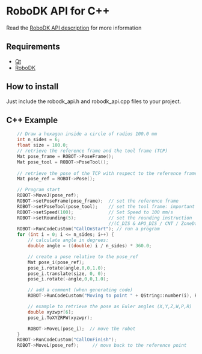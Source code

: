 RoboDK API for C++
======================

Read the [RoboDK API description](../README.md) for more information

Requirements
------------
- [Qt](https://www.qt.io/download)
- [RoboDK](https://robodk.com/download)

How to install
------------
Just include the robodk_api.h and robodk_api.cpp files to your project.

C++ Example
------------
```c++
    // Draw a hexagon inside a circle of radius 100.0 mm
    int n_sides = 6;
    float size = 100.0;
    // retrieve the reference frame and the tool frame (TCP)
    Mat pose_frame = ROBOT->PoseFrame();
    Mat pose_tool = ROBOT->PoseTool();
    
    // retrieve the pose of the TCP with respect to the reference frame
    Mat pose_ref = ROBOT->Pose();

    // Program start
    ROBOT->MoveJ(pose_ref);
    ROBOT->setPoseFrame(pose_frame);  // set the reference frame
    ROBOT->setPoseTool(pose_tool);    // set the tool frame: important for Online Programming
    ROBOT->setSpeed(100);             // Set Speed to 100 mm/s
    ROBOT->setRounding(5);            // set the rounding instruction 
                                      //(C_DIS & APO_DIS / CNT / ZoneData / Blend Radius / ...)
    ROBOT->RunCodeCustom("CallOnStart"); // run a program
    for (int i = 0; i <= n_sides; i++) {
        // calculate angle in degrees:
        double angle = ((double) i / n_sides) * 360.0;

        // create a pose relative to the pose_ref
        Mat pose_i(pose_ref);
        pose_i.rotate(angle,0,0,1.0);
        pose_i.translate(size, 0, 0);
        pose_i.rotate(-angle,0,0,1.0);

        // add a comment (when generating code)
        ROBOT->RunCodeCustom("Moving to point " + QString::number(i), RoboDK::INSTRUCTION_COMMENT);

        // example to retrieve the pose as Euler angles (X,Y,Z,W,P,R)
        double xyzwpr[6];
        pose_i.ToXYZRPW(xyzwpr);

        ROBOT->MoveL(pose_i);  // move the robot
    }
    ROBOT->RunCodeCustom("CallOnFinish");
    ROBOT->MoveL(pose_ref);     // move back to the reference point
```
